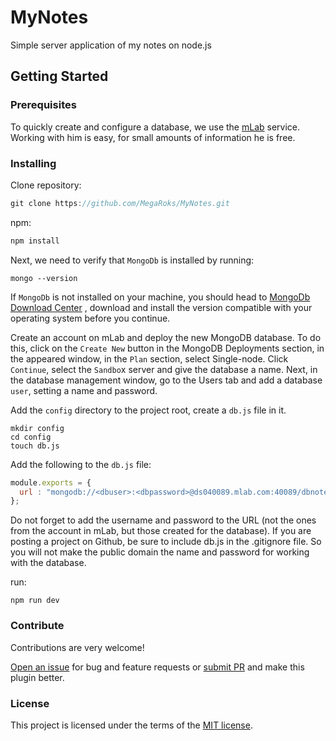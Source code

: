 # MyNotes
Simple server application of my notes on node.js

<h2>Getting Started</h2>
<h3>Prerequisites</h3>

To quickly create and configure a database, we use the [mLab](https://mlab.com/) service. Working with him is easy, for small amounts of information he is free.

<h3>Installing</h3>

Clone repository:

```javascript
git clone https://github.com/MegaRoks/MyNotes.git
```
npm:

```javascript
npm install
```

Next, we need to verify that `MongoDb` is installed by running:

```
mongo --version
```

If `MongoDb` is not installed on your machine, you should head to [MongoDb Download Center]( https://www.mongodb.com/download-center/community/) , download and install the version compatible with your operating system before you continue.

Create an account on mLab and deploy the new MongoDB database. To do this, click on the `Create New` button in the MongoDB Deployments section, in the appeared window, in the `Plan` section, select Single-node. Click `Continue`, select the `Sandbo`x server and give the database a name. Next, in the database management window, go to the Users tab and add a database `user`, setting a name and password.

Add the `config` directory to the project root, create a `db.js` file in it.

```
mkdir config 
cd config
touch db.js
```
Add the following to the `db.js` file:

```javascript
module.exports = {
  url : "mongodb://<dbuser>:<dbpassword>@ds040089.mlab.com:40089/dbnotes"
};
```

Do not forget to add the username and password to the URL (not the ones from the account in mLab, but those created for the database). If you are posting a project on Github, be sure to include db.js in the .gitignore file. So you will not make the public domain the name and password for working with the database.

run:

```
npm run dev
```

<h3>Contribute</h3>
Contributions are very welcome!

<a href="https://github.com/MegaRoks/MyNotes/issues/new" target="_blank">Open an issue</a> for bug and feature requests or <a href="https://github.com/MegaRoks/MyNotes/compare" target="_blank">submit PR</a> and make this plugin better.

<h3>License</h3>
This project is licensed under the terms of the <a href="https://github.com/MegaRoks/MyNotes/blob/master/LICENSE" target="_blank">MIT license</a>.

